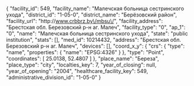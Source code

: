 {
    "facility_id": 549,
    "facility_name": "Малечская больница сестринского ухода",
    "district_id": "1-05-0",
    "district_name": "Берёзовский район",
    "facility_url": "http:\/\/www.crbbrz.by\/mbsu\/",
    "facility_address": "Брестская обл. Березовский р-н аг. Малеч",
    "facility_type": "0",
    "ap_1": "0",
    "name": "Малечская больница сестринского ухода",
    "state": "public institution",
    "stats": [],
    "med_id": 10214432,
    "address": "Брестская обл. Березовский р-н аг. Малеч",
    "devices": [],
    "coord_x_y": {
        "crs": {
            "type": "name",
            "properties": {
                "name": "EPSG:4326"
            }
        },
        "type": "Point",
        "coordinates": [
            25.0138,
            52.4807
        ]
    },
    "place_name": "Береза",
    "place_type": "city",
    "localties_key": 7,
    "year_of_closing": null,
    "year_of_opening": "2004",
    "healthcare_facility_key": 549,
    "administrative_division_id": "1-05-0"
}